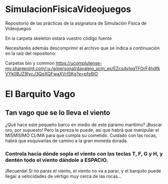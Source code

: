 # SimulacionFisicaVideojuegos
Repositorio de las prácticas de la asignatura de Simulación Física de Videojuegos

En la carpeta skeleton estará vuestro código fuente

Necesitaréis además descomprimir el archivo que se indica a continuación en la raíz del repositorio:

Carpetas bin y common https://ucomplutense-my.sharepoint.com/:u:/g/personal/davalejo_ucm_es/EZcsdyIoqTFOrF4hdfkVYk0BJZ9IycJ3QqXQFwaXVrlSKg?e=pfs6IO

###

# El Barquito Vago

## Tan vago que se lo lleva el viento

¿Qué hace este pequeño barco en medio de este páramo marítimo? ¡Buscar oro, por supuesto! Pero la pereza le puede, asi que habrá que manipular el MISMÍSIMO CLIMA para que cumpla su cometido.
Cuidado con las rocas, habrá que esquivarlas de camino a la gran moneda dorada.
### Controla hacia dónde sopla el viento con las teclas T, F, G y H, y dentén todo el viento dándole a ESPACIO.
¡Recuerda! Si no paras el viento, el viento no va a parar, y el barquito puede llegar a velocidades de vértigo muy cerca de las rocas...
